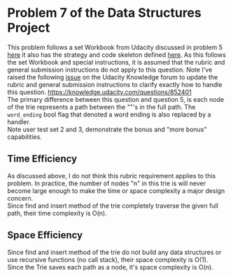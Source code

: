 # Problem 7 of the Data Structures Project
This problem follows a set Workbook from Udacity discussed in problem 5 [here](explanation_5.md) it also has the 
strategy and code skeleton defined [here](https://learn.udacity.com/nanodegrees/nd256/parts/cd1887/lessons/032713d7-07e0-468f-8393-7b34bf2899e7/concepts/93275178-63ff-4666-88a3-e66e6e29eb2f). 
As this follows the set Workbook and special instructions, it is assumed that the rubric and general submission 
instructions do not apply to this question.
Note I've raised the following [issue](https://knowledge.udacity.com/questions/852401) on the Udacity Knowledge forum to 
update the rubric and general submission instructions to clarify exactly how to handle this question.
https://knowledge.udacity.com/questions/852401    
The primary difference between this question and question 5, is each node of the trie represents a path between the 
"\"'s in the full path. The `word_ending` bool flag that denoted a word ending is also replaced by a handler.   
Note user test set 2 and 3, demonstrate the bonus and "more bonus" capabilities.

## Time Efficiency
As discussed above, I do not think this rubric requirement applies to this problem. In practice, the number of nodes "n"
in this trie is will never become large enough to make the time or space complexity a major design concern.   
Since find and insert method of the trie completely traverse the given full path, their time complexity is O(n). 

## Space Efficiency
Since find and insert method of the trie do not build any data structures or use recursive functions (no call stack), 
their space complexity is O(1).   
Since the Trie saves each path as a node, it's space complexity is O(n).  
